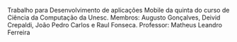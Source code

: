 Trabalho para Desenvolvimento de aplicações Mobile da quinta do curso de Ciência da Computação da Unesc.
Membros: Augusto Gonçalves, Deivid Crepaldi, João Pedro Carlos e Raul Fonseca.
Professor: Matheus Leandro Ferreira

